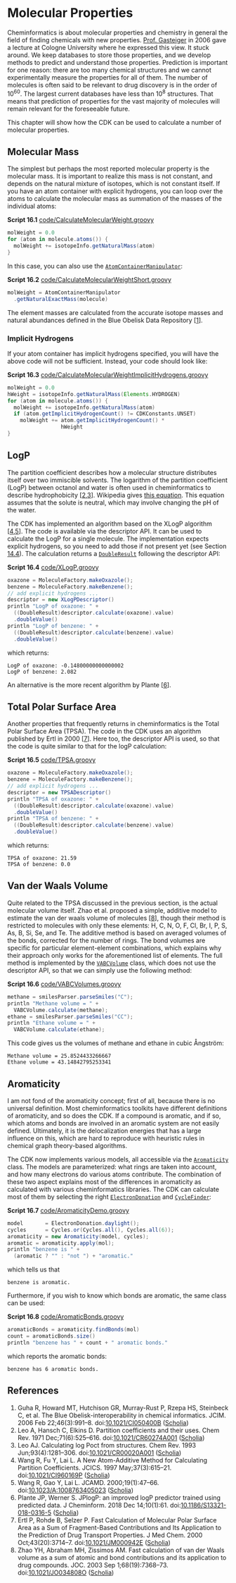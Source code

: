 # Molecular Properties

Cheminformatics is about molecular properties and chemistry in general the field
of finding chemicals with new properties. [Prof. Gasteiger](https://scholia.toolforge.org/author/Q109081)
in 2006 gave a lecture at Cologne University where he expressed this view. It stuck around. We keep
databases to store those properties, and we develop methods to predict and understand
those properties. Prediction is important for one reason: there are too many
chemical structures and we cannot experimentally measure the properties for all
of them. The number of molecules is often said to be relevant to drug discovery is in
the order of 10<sup>60</sup>. The largest current databases have less than 10<sup>8</sup>
structures. That means that prediction of properties for the vast majority
of molecules will remain relevant for the foreseeable future.

This chapter will show how the CDK can be used to calculate a number of molecular
properties.

## Molecular Mass

The simplest but perhaps the most reported molecular property is the <a name="tp1">molecular mass</a>.
It is important to realize this mass is not constant, and depends on the natural
mixture of isotopes, which is not constant itself. If you have an atom container
with explicit hydrogens, you can loop over the atoms to calculate the molecular
mass as summation of the masses of the individual atoms:

**<a name="script:CalculateMolecularWeight">Script 16.1</a>** [code/CalculateMolecularWeight.groovy](code/CalculateMolecularWeight.code.md)
```groovy
molWeight = 0.0
for (atom in molecule.atoms()) {
  molWeight += isotopeInfo.getNaturalMass(atom)
}
```

In this case, you can also use the [`AtomContainerManipulator`](http://cdk.github.io/cdk/latest/docs/api/org/openscience/cdk/tools/manipulator/AtomContainerManipulator.html):

**<a name="script:CalculateMolecularWeightShort">Script 16.2</a>** [code/CalculateMolecularWeightShort.groovy](code/CalculateMolecularWeightShort.code.md)
```groovy
molWeight = AtomContainerManipulator
  .getNaturalExactMass(molecule)
```

The element masses are calculated from the accurate isotope masses and natural
abundances defined in the Blue Obelisk Data Repository [<a href="#citeref1">1</a>].

### Implicit Hydrogens

If your atom container has <a name="tp2">implicit hydrogens</a> specified, you will have the above
code will not be sufficient. Instead, your code should look like:

**<a name="script:CalculateMolecularWeightImplicitHydrogens">Script 16.3</a>** [code/CalculateMolecularWeightImplicitHydrogens.groovy](code/CalculateMolecularWeightImplicitHydrogens.code.md)
```groovy
molWeight = 0.0
hWeight = isotopeInfo.getNaturalMass(Elements.HYDROGEN)
for (atom in molecule.atoms()) {
  molWeight += isotopeInfo.getNaturalMass(atom)
  if (atom.getImplicitHydrogenCount() != CDKConstants.UNSET)
    molWeight += atom.getImplicitHydrogenCount() *
                 hWeight
}
```


<a name="sec:properties:logp"></a>
## LogP

The <a name="tp3">partition coefficient</a> describes how a molecular structure distributes
itself over two immiscible solvents. The logarithm of the partition coefficient (<a name="tp4">LogP</a>) between
octanol and water is often used in cheminformatics to describe hydrophobicity [<a href="#citeref2">2</a>,<a href="#citeref3">3</a>].
Wikipedia gives [this equation](http://en.wikipedia.org/wiki/Partition_coefficient).
This equation assumes that the solute is neutral, which may involve changing the pH of the water.

The CDK has implemented an algorithm based on the <a name="tp5">XLogP</a> algorithm [<a href="#citeref4">4</a>,<a href="#citeref5">5</a>]. The
code is available via the descriptor API. It can be used to calculate the LogP for a single
molecule. The implementation expects explicit hydrogens, so you need to add those if not
present yet (see Section [14.4](missing.md#sec:missinghydrogens)). The calculation returns a [`DoubleResult`](http://cdk.github.io/cdk/latest/docs/api/org/openscience/cdk/qsar/result/DoubleResult.html)
following the descriptor API:

**<a name="script:XLogP">Script 16.4</a>** [code/XLogP.groovy](code/XLogP.code.md)
```groovy
oxazone = MoleculeFactory.makeOxazole();
benzene = MoleculeFactory.makeBenzene();
// add explicit hydrogens ...
descriptor = new XLogPDescriptor()
println "LogP of oxazone: " +
  ((DoubleResult)descriptor.calculate(oxazone).value)
  .doubleValue()
println "LogP of benzene: " +
  ((DoubleResult)descriptor.calculate(benzene).value)
  .doubleValue()
```

which returns:

```plain
LogP of oxazone: -0.14800000000000002
LogP of benzene: 2.082
```

An alternative is the more recent algorithm by Plante [<a href="#citeref6">6</a>].

<a name="sec:tpsa"></a>
## Total Polar Surface Area

Another properties that frequently returns in cheminformatics is the <a name="tp6">Total Polar Surface Area</a>
(<a name="tp7">TPSA</a>). The code in the CDK uses an algorithm published by Ertl in 2000 [<a href="#citeref7">7</a>].
Here too, the descriptor API is used, so that the code is quite similar to that for the logP
calculation:

**<a name="script:TPSA">Script 16.5</a>** [code/TPSA.groovy](code/TPSA.code.md)
```groovy
oxazone = MoleculeFactory.makeOxazole();
benzene = MoleculeFactory.makeBenzene();
// add explicit hydrogens ...
descriptor = new TPSADescriptor()
println "TPSA of oxazone: " +
  ((DoubleResult)descriptor.calculate(oxazone).value)
  .doubleValue()
println "TPSA of benzene: " +
  ((DoubleResult)descriptor.calculate(benzene).value)
  .doubleValue()
```

which returns:

```plain
TPSA of oxazone: 21.59
TPSA of benzene: 0.0
```


## Van der Waals Volume

Quite related to the TPSA discussed in the previous section, is the actual <a name="tp8">molecular volume</a>
itself. Zhao et al. proposed a simple, additive model to estimate the <a name="tp9">van der waals volume</a>
of molecules [<a href="#citeref8">8</a>], though their method is restricted to molecules with only these elements:
H, C, N, O, F, Cl, Br, I, P, S, As, B, Si, Se, and Te. The additive method is based on averaged
volumes of the bonds, corrected for the number of rings. The bond volumes are specific for
particular element-element combinations, which explains why their approach only works for the
aforementioned list of elements. The full method is implemented by the [`VABCVolume`](http://cdk.github.io/cdk/latest/docs/api/org/openscience/cdk/geometry/volume/VABCVolume.html) class,
which does not use the descriptor API, so that we can simply use the following method:

**<a name="script:VABCVolumes">Script 16.6</a>** [code/VABCVolumes.groovy](code/VABCVolumes.code.md)
```groovy
methane = smilesParser.parseSmiles("C");
println "Methane volume = " +
  VABCVolume.calculate(methane);
ethane = smilesParser.parseSmiles("CC");
println "Ethane volume = " +
  VABCVolume.calculate(ethane);
```

This code gives us the volumes of methane and ethane in cubic Ångström:

```plain
Methane volume = 25.8524433266667
Ethane volume = 43.14842795253341
```


<a name="sec:aromaticity"></a>
## Aromaticity

I am not fond of the <a name="tp10">aromaticity</a> concept; first of all, because there is no universal definition.
Most cheminformatics toolkits have different definitions of aromaticity, and so does the CDK.
If a compound is aromatic, and if so, which atoms and bonds are involved in an aromatic system
are not easily defined. Ultimately, it is the delocalization energies that has a large influence
on this, which are hard to reproduce with heuristic rules in chemical graph theory-based
algorithms.

The CDK now implements various models, all accessible via the [`Aromaticity`](http://cdk.github.io/cdk/latest/docs/api/org/openscience/cdk/aromaticity/Aromaticity.html) class.
The models are parameterized: what rings are taken into account, and how many electrons do
various atoms contribute. The combination of these two aspect explains most of the differences
in aromaticity as calculated with various cheminformatics libraries. The CDK can calculate
most of them by selecting the right [`ElectronDonation`](http://cdk.github.io/cdk/latest/docs/api/org/openscience/cdk/aromaticity/ElectronDonation.html) and [`CycleFinder`](http://cdk.github.io/cdk/latest/docs/api/org/openscience/cdk/graph/CycleFinder.html):

**<a name="script:AromaticityDemo">Script 16.7</a>** [code/AromaticityDemo.groovy](code/AromaticityDemo.code.md)
```groovy
model       = ElectronDonation.daylight();
cycles      = Cycles.or(Cycles.all(), Cycles.all(6));
aromaticity = new Aromaticity(model, cycles);
aromatic = aromaticity.apply(mol);
println "benzene is " +
  (aromatic ? "" : "not ") + "aromatic."
```

which tells us that

```plain
benzene is aromatic.
```

Furthermore, if you wish to know which bonds are aromatic, the same class can be used:

**<a name="script:AromaticBonds">Script 16.8</a>** [code/AromaticBonds.groovy](code/AromaticBonds.code.md)
```groovy
aromaticBonds = aromaticity.findBonds(mol)
count = aromaticBonds.size()
println "benzene has " + count + " aromatic bonds."
```

which reports the aromatic bonds:

```plain
benzene has 6 aromatic bonds.
```


## References

1. <a name="citeref1"></a>Guha R, Howard MT, Hutchison GR, Murray-Rust P, Rzepa HS, Steinbeck C, et al. The Blue Obelisk-interoperability in chemical informatics. JCIM. 2006 Feb 22;46(3):991–8.  doi:[10.1021/CI050400B](https://doi.org/10.1021/CI050400B) ([Scholia](https://scholia.toolforge.org/doi/10.1021/CI050400B))
2. <a name="citeref2"></a>Leo A, Hansch C, Elkins D. Partition coefficients and their uses. Chem Rev. 1971 Dec;71(6):525–616.  doi:[10.1021/CR60274A001](https://doi.org/10.1021/CR60274A001) ([Scholia](https://scholia.toolforge.org/doi/10.1021/CR60274A001))
3. <a name="citeref3"></a>Leo AJ. Calculating log Poct from structures. Chem Rev. 1993 Jun;93(4):1281–306.  doi:[10.1021/CR00020A001](https://doi.org/10.1021/CR00020A001) ([Scholia](https://scholia.toolforge.org/doi/10.1021/CR00020A001))
4. <a name="citeref4"></a>Wang R, Fu Y, Lai L. A New Atom-Additive Method for Calculating Partition Coefficients. JCICS. 1997 May;37(3):615–21.  doi:[10.1021/CI960169P](https://doi.org/10.1021/CI960169P) ([Scholia](https://scholia.toolforge.org/doi/10.1021/CI960169P))
5. <a name="citeref5"></a>Wang R, Gao Y, Lai L. JCAMD. 2000;19(1):47–66.  doi:[10.1023/A:1008763405023](https://doi.org/10.1023/A:1008763405023) ([Scholia](https://scholia.toolforge.org/doi/10.1023/A:1008763405023))
6. <a name="citeref6"></a>Plante JP, Werner S. JPlogP: an improved logP predictor trained using predicted data. J Cheminform. 2018 Dec 14;10(1):61.  doi:[10.1186/S13321-018-0316-5](https://doi.org/10.1186/S13321-018-0316-5) ([Scholia](https://scholia.toolforge.org/doi/10.1186/S13321-018-0316-5))
7. <a name="citeref7"></a>Ertl P, Rohde B, Selzer P. Fast Calculation of Molecular Polar Surface Area as a Sum of Fragment-Based Contributions and Its Application to the Prediction of Drug Transport Properties. J Med Chem. 2000 Oct;43(20):3714–7.  doi:[10.1021/JM000942E](https://doi.org/10.1021/JM000942E) ([Scholia](https://scholia.toolforge.org/doi/10.1021/JM000942E))
8. <a name="citeref8"></a>Zhao YH, Abraham MH, Zissimos AM. Fast calculation of van der Waals volume as a sum of atomic and bond contributions and its application to drug compounds. JOC. 2003 Sep 1;68(19):7368–73.  doi:[10.1021/JO034808O](https://doi.org/10.1021/JO034808O) ([Scholia](https://scholia.toolforge.org/doi/10.1021/JO034808O))

